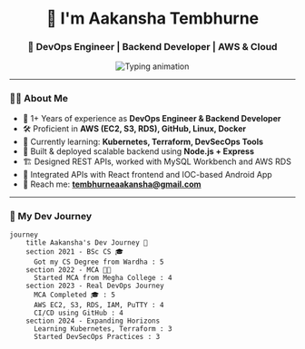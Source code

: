 <h1 align="center"> 👋 I'm Aakansha Tembhurne</h1>
<h3 align="center">🚀 DevOps Engineer | Backend Developer | AWS & Cloud </h3>
<p align="center">
  <img src="https://readme-typing-svg.demolab.com/?font=Fira+Code&weight=500&size=22&pause=1000&color=00FEEF&center=true&width=800&lines=2%B+Experience+in+DevOps+%26+Backend;AWS+%7C+EC2+%7C+S3+%7C+RDS+%7C+CI%2FCD;Node.js+%7C+Express+%7C+React+%7C+MySQL;Docker+%7C+Linux+%7C+Postman+%7C+GitHub;Learning+Kubernetes+and+Terraform" alt="Typing animation" />
</p>


---

### 👩‍💻 About Me

- 🌟 1+ Years of experience as **DevOps Engineer & Backend Developer**
- 🛠️ Proficient in **AWS (EC2, S3, RDS), GitHub, Linux, Docker**
- 🌱 Currently learning: **Kubernetes, Terraform, DevSecOps Tools**
- 🔧 Built & deployed scalable backend using **Node.js + Express**
- 🏗️ Designed REST APIs, worked with MySQL Workbench and AWS RDS
- 📲 Integrated APIs with React frontend and IOC-based Android App
- 📧 Reach me: **[tembhurneaakansha@gmail.com](mailto:tembhurneaakansha@gmail.com)**

---



### 🚀 My Dev Journey

```mermaid
journey
    title Aakansha's Dev Journey 🚀
    section 2021 - BSc CS 🎓
      Got my CS Degree from Wardha : 5
    section 2022 - MCA 🧑‍🎓
      Started MCA from Megha College : 4
    section 2023 - Real DevOps Journey
      MCA Completed 🎓 : 5
      AWS EC2, S3, RDS, IAM, PuTTY : 4
      CI/CD using GitHub : 4
    section 2024 - Expanding Horizons
      Learning Kubernetes, Terraform : 3
      Started DevSecOps Practices : 3
